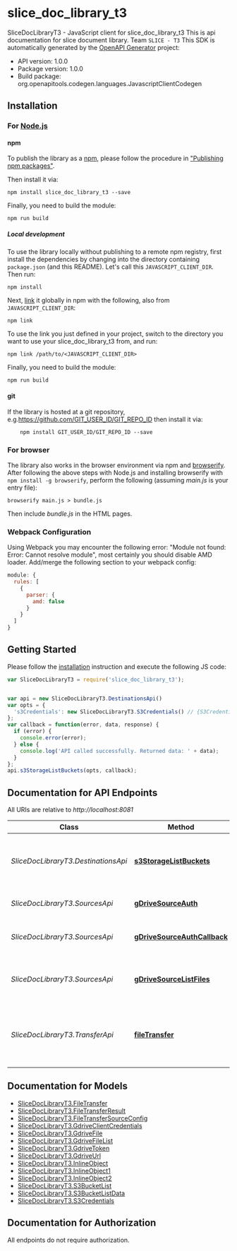 # slice_doc_library_t3

SliceDocLibraryT3 - JavaScript client for slice_doc_library_t3
This is api documentation for slice document library. Team `SLICE - T3`
This SDK is automatically generated by the [OpenAPI Generator](https://openapi-generator.tech) project:

- API version: 1.0.0
- Package version: 1.0.0
- Build package: org.openapitools.codegen.languages.JavascriptClientCodegen

## Installation

### For [Node.js](https://nodejs.org/)

#### npm

To publish the library as a [npm](https://www.npmjs.com/), please follow the procedure in ["Publishing npm packages"](https://docs.npmjs.com/getting-started/publishing-npm-packages).

Then install it via:

```shell
npm install slice_doc_library_t3 --save
```

Finally, you need to build the module:

```shell
npm run build
```

##### Local development

To use the library locally without publishing to a remote npm registry, first install the dependencies by changing into the directory containing `package.json` (and this README). Let's call this `JAVASCRIPT_CLIENT_DIR`. Then run:

```shell
npm install
```

Next, [link](https://docs.npmjs.com/cli/link) it globally in npm with the following, also from `JAVASCRIPT_CLIENT_DIR`:

```shell
npm link
```

To use the link you just defined in your project, switch to the directory you want to use your slice_doc_library_t3 from, and run:

```shell
npm link /path/to/<JAVASCRIPT_CLIENT_DIR>
```

Finally, you need to build the module:

```shell
npm run build
```

#### git

If the library is hosted at a git repository, e.g.https://github.com/GIT_USER_ID/GIT_REPO_ID
then install it via:

```shell
    npm install GIT_USER_ID/GIT_REPO_ID --save
```

### For browser

The library also works in the browser environment via npm and [browserify](http://browserify.org/). After following
the above steps with Node.js and installing browserify with `npm install -g browserify`,
perform the following (assuming *main.js* is your entry file):

```shell
browserify main.js > bundle.js
```

Then include *bundle.js* in the HTML pages.

### Webpack Configuration

Using Webpack you may encounter the following error: "Module not found: Error:
Cannot resolve module", most certainly you should disable AMD loader. Add/merge
the following section to your webpack config:

```javascript
module: {
  rules: [
    {
      parser: {
        amd: false
      }
    }
  ]
}
```

## Getting Started

Please follow the [installation](#installation) instruction and execute the following JS code:

```javascript
var SliceDocLibraryT3 = require('slice_doc_library_t3');


var api = new SliceDocLibraryT3.DestinationsApi()
var opts = {
  's3Credentials': new SliceDocLibraryT3.S3Credentials() // {S3Credentials} 
};
var callback = function(error, data, response) {
  if (error) {
    console.error(error);
  } else {
    console.log('API called successfully. Returned data: ' + data);
  }
};
api.s3StorageListBuckets(opts, callback);

```

## Documentation for API Endpoints

All URIs are relative to *http://localhost:8081*

Class | Method | HTTP request | Description
------------ | ------------- | ------------- | -------------
*SliceDocLibraryT3.DestinationsApi* | [**s3StorageListBuckets**](docs/DestinationsApi.md#s3StorageListBuckets) | **POST** /destination/s3/listBuckets | List all s3 buckets associated with given aws credentials
*SliceDocLibraryT3.SourcesApi* | [**gDriveSourceAuth**](docs/SourcesApi.md#gDriveSourceAuth) | **POST** /source/gdrive/auth | Get Google Drive Auth Url
*SliceDocLibraryT3.SourcesApi* | [**gDriveSourceAuthCallback**](docs/SourcesApi.md#gDriveSourceAuthCallback) | **POST** /source/gdrive/oauth2callback | Returns oauth token from google callback url
*SliceDocLibraryT3.SourcesApi* | [**gDriveSourceListFiles**](docs/SourcesApi.md#gDriveSourceListFiles) | **POST** /source/gdrive/listFiles | Get list of all files in authenticated user&#39;s google drive
*SliceDocLibraryT3.TransferApi* | [**fileTransfer**](docs/TransferApi.md#fileTransfer) | **POST** /docTransfer | Endpoint to transfer chosen file from a source to destination storage


## Documentation for Models

 - [SliceDocLibraryT3.FileTransfer](docs/FileTransfer.md)
 - [SliceDocLibraryT3.FileTransferResult](docs/FileTransferResult.md)
 - [SliceDocLibraryT3.FileTransferSourceConfig](docs/FileTransferSourceConfig.md)
 - [SliceDocLibraryT3.GdriveClientCredentials](docs/GdriveClientCredentials.md)
 - [SliceDocLibraryT3.GdriveFile](docs/GdriveFile.md)
 - [SliceDocLibraryT3.GdriveFileList](docs/GdriveFileList.md)
 - [SliceDocLibraryT3.GdriveToken](docs/GdriveToken.md)
 - [SliceDocLibraryT3.GdriveUrl](docs/GdriveUrl.md)
 - [SliceDocLibraryT3.InlineObject](docs/InlineObject.md)
 - [SliceDocLibraryT3.InlineObject1](docs/InlineObject1.md)
 - [SliceDocLibraryT3.InlineObject2](docs/InlineObject2.md)
 - [SliceDocLibraryT3.S3BucketList](docs/S3BucketList.md)
 - [SliceDocLibraryT3.S3BucketListData](docs/S3BucketListData.md)
 - [SliceDocLibraryT3.S3Credentials](docs/S3Credentials.md)


## Documentation for Authorization

All endpoints do not require authorization.

